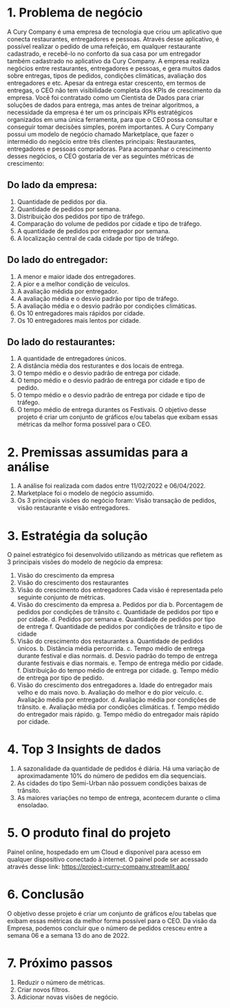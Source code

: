 # 1. Problema de negócio
A Cury Company é uma empresa de tecnologia que criou um aplicativo que conecta restaurantes, entregadores e pessoas.
Através desse aplicativo, é possível realizar o pedido de uma refeição, em qualquer restaurante cadastrado, e recebê-lo no conforto da sua casa por um entregador também cadastrado no aplicativo da Cury Company.
A empresa realiza negócios entre restaurantes, entregadores e pessoas, e gera muitos dados sobre entregas, tipos de pedidos, condições climáticas, avaliação dos entregadores e etc. Apesar da entrega estar crescento, em termos de entregas, o CEO não tem visibilidade completa dos KPIs de crescimento da empresa.
Você foi contratado como um Cientista de Dados para criar soluções de dados para entrega, mas antes de treinar algoritmos, a necessidade da empresa é ter um os principais KPIs estratégicos organizados em uma única ferramenta, para que o CEO possa consultar e conseguir tomar decisões simples, porém importantes.
A Cury Company possui um modelo de negócio chamado Marketplace, que fazer o intermédio do negócio entre três clientes principais:
Restaurantes, entregadores e pessoas compradoras. Para acompanhar o crescimento desses negócios, o CEO gostaria de ver as seguintes métricas de crescimento:
## Do lado da empresa:
1. Quantidade de pedidos por dia.
2. Quantidade de pedidos por semana.
3. Distribuição dos pedidos por tipo de tráfego.
4. Comparação do volume de pedidos por cidade e tipo de tráfego.
4. A quantidade de pedidos por entregador por semana.
5. A localização central de cada cidade por tipo de tráfego.
## Do lado do entregador:
1. A menor e maior idade dos entregadores.
2. A pior e a melhor condição de veículos.
3. A avaliação médida por entregador.
4. A avaliação média e o desvio padrão por tipo de tráfego.
5. A avaliação média e o desvio padrão por condições climáticas.
6. Os 10 entregadores mais rápidos por cidade.
7. Os 10 entregadores mais lentos por cidade.
## Do lado do restaurantes:
1. A quantidade de entregadores únicos.
2. A distância média dos resturantes e dos locais de entrega.
3. O tempo médio e o desvio padrão de entrega por cidade.
4. O tempo médio e o desvio padrão de entrega por cidade e tipo de
pedido.
5. O tempo médio e o desvio padrão de entrega por cidade e tipo de
tráfego.
6. O tempo médio de entrega durantes os Festivais.
O objetivo desse projeto é criar um conjunto de gráficos e/ou tabelas que exibam essas métricas da melhor forma possível para o CEO.
# 2. Premissas assumidas para a análise
1. A análise foi realizada com dados entre 11/02/2022 e 06/04/2022.
2. Marketplace foi o modelo de negócio assumido.
3. Os 3 principais visões do negócio foram: Visão transação de pedidos, visão restaurante e visão entregadores.
# 3. Estratégia da solução
O painel estratégico foi desenvolvido utilizando as métricas que refletem as 3 principais visões do modelo de negócio da empresa:
1. Visão do crescimento da empresa
2. Visão do crescimento dos restaurantes
3. Visão do crescimento dos entregadores
Cada visão é representada pelo seguinte conjunto de métricas.
1. Visão do crescimento da empresa
a. Pedidos por dia
b. Porcentagem de pedidos por condições de trânsito
c. Quantidade de pedidos por tipo e por cidade.
d. Pedidos por semana
e. Quantidade de pedidos por tipo de entrega
f. Quantidade de pedidos por condições de trânsito e tipo de cidade
2. Visão do crescimento dos restaurantes
a. Quantidade de pedidos únicos.
b. Distância média percorrida.
c. Tempo médio de entrega durante festival e dias normais.
d. Desvio padrão do tempo de entrega durante festivais e dias normais.
e. Tempo de entrega médio por cidade.
f. Distribuição do tempo médio de entrega por cidade.
g. Tempo médio de entrega por tipo de pedido.
3. Visão do crescimento dos entregadores
a. Idade do entregador mais velho e do mais novo.
b. Avaliação do melhor e do pior veículo.
c. Avaliação média por entregador.
d. Avaliação média por condições de trânsito.
e. Avaliação média por condições climáticas.
f. Tempo médido do entregador mais rápido.
g. Tempo médio do entregador mais rápido por cidade.
# 4. Top 3 Insights de dados
1. A sazonalidade da quantidade de pedidos é diária. Há uma variação de aproximadamente 10% do número de pedidos em dia sequenciais.
2. As cidades do tipo Semi-Urban não possuem condições baixas de trânsito.
3. As maiores variações no tempo de entrega, acontecem durante o clima ensoladao.
# 5. O produto final do projeto
Painel online, hospedado em um Cloud e disponível para acesso em qualquer dispositivo conectado à internet.
O painel pode ser acessado através desse link: https://project-curry-company.streamlit.app/
# 6. Conclusão
O objetivo desse projeto é criar um conjunto de gráficos e/ou tabelas que exibam essas métricas da melhor forma possível para o CEO.
Da visão da Empresa, podemos concluir que o número de pedidos cresceu entre a semana 06 e a semana 13 do ano de 2022.
# 7. Próximo passos
1. Reduzir o número de métricas.
2. Criar novos filtros.
3. Adicionar novas visões de negócio.
